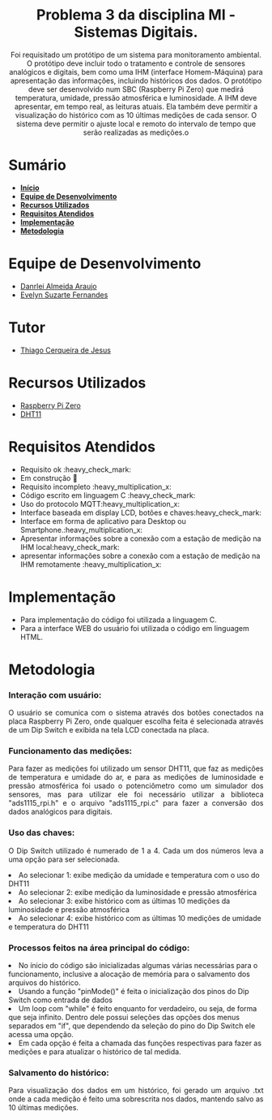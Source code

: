 <div id="inicio">
    <h1 id="titulo" align="center"> Problema 3 da disciplina MI - Sistemas Digitais.</h1>
	<p id="descricao" align="center">Foi requisitado um protótipo de um sistema para monitoramento ambiental. O protótipo deve incluir todo o tratamento e controle de sensores analógicos e digitais, bem como uma IHM (interface Homem-Máquina) para apresentação das informações,  incluindo históricos dos dados. O protótipo deve ser desenvolvido num SBC (Raspberry Pi Zero) que medirá temperatura, umidade, pressão atmosférica e luminosidade. A IHM deve apresentar, em tempo real, as leituras atuais. Ela também deve permitir a visualização do histórico com as 10 últimas medições de cada sensor. O sistema deve permitir o ajuste local e remoto do intervalo de tempo que serão realizadas as medições.o</p>
</div>

<div id="sumario">
    <h1>Sumário</h1>
	<ul>
		<li><a href="#inicio"> <b>Início</b></li>
        <li><a href="#equipe"> <b>Equipe de Desenvolvimento</b></li>
		<li><a href="#recursos-utilizados"> <b>Recursos Utilizados</b> </a></li>
        <li><a href="#requisitos"> <b>Requisitos Atendidos</b> </a> </li>
		<li><a href="#implementacao"> <b>Implementação</b> </a> </li>
        <li><a href="#metodologia"> <b>Metodologia</b> </a> </li>
	</ul>	
</div>

<div id="equipe">
    <h1>Equipe de Desenvolvimento</h1>
    <ul>
		<li><a href="https://github.com/danrleiaraujo"> Danrlei Almeida Araujo</li>
		<li><a href="https://github.com/evelynsuzarte"> Evelyn Suzarte Fernandes</a></li>
	</ul>
    <h1>Tutor</h1>
    <ul>
        <li><a href="https://github.com/thiagocj">Thiago Cerqueira de Jesus</a></li>
    </ul>
</div>

<div id="recursos-utilizados">
	<h1> Recursos Utilizados </h1>
	<ul>
        <li><a href="https://www.embarcados.com.br/wp-content/uploads/2015/11/RpiZero-Adafruit-Frente.jpg.webp">Raspberry Pi Zero</a></li>
		<li><a href="https://www.mouser.com/datasheet/2/758/DHT11-Technical-Data-Sheet-Translated-Version-1143054.pdf">DHT11</a></li>
	</ul>	


<div id="requisitos">
    <h1>Requisitos Atendidos</h1>
	<ul>
		<li>Requisito ok :heavy_check_mark:</li>
		<li>Em construção 🚧</li>
		<li>Requisito incompleto :heavy_multiplication_x:</li>	
		<li>Código escrito em linguagem C :heavy_check_mark:</li>
		<li>Uso do protocolo MQTT:heavy_multiplication_x:</li>
		<li>Interface baseada em display LCD, botões e chaves:heavy_check_mark:</li>
		<li>Interface em forma de aplicativo para Desktop ou Smartphone.:heavy_multiplication_x:</li>
		<li>Apresentar informações sobre a conexão com a estação de medição na IHM local:heavy_check_mark:</li>
		<li>apresentar informações sobre a conexão com a estação de medição na IHM remotamente :heavy_multiplication_x:</li>
	</ul>
</div>

<div id="implementacao">
	<h1>Implementação</h1>
	<ul><p align="justify"> 
    	<li> Para implementação do código foi utilizada a linguagem C.
		<li>Para a interface WEB do usuário foi utilizada o código em linguagem HTML.
    <p> 
	<h3>
</div>

<div id="metodologia">
	<h1>Metodologia</h1>
	<h3><p><b>Interação com usuário:</b></p></h3>
	<p align="justify"> 
        O usuário se comunica com o sistema através dos botões conectados na placa Raspberry Pi Zero, onde qualquer escolha feita é selecionada através de um Dip Switch e exibida na tela LCD conectada na placa.
    <p> 
	<h3><p><b>Funcionamento das medições:</b></p></h3>
	<p align="justify"> 
        Para fazer as medições foi utilizado um sensor DHT11, que faz as medições de temperatura e umidade do ar, e para as medições de luminosidade e pressão atmosférica foi usado o potenciômetro como um simulador dos sensores, mas para utilizar ele foi necessário utilizar a biblioteca "ads1115_rpi.h" e o arquivo "ads1115_rpi.c" para fazer a conversão dos dados analógicos para digitais.
    <p>
	<h3><p><b>Uso das chaves:</b></p></h3>
	<p align="justify"> 
        O Dip Switch utilizado é numerado de 1 a 4. Cada um dos números leva a uma opção para ser selecionada.
		<li>Ao selecionar 1: exibe medição da umidade e temperatura com o uso do DHT11
		<li>Ao selecionar 2: exibe medição da luminosidade e pressão atmosférica
		<li>Ao selecionar 3: exibe histórico com as últimas 10 medições da luminosidade e pressão atmosférica 
		<li>Ao selecionar 4: exibe histórico com as últimas 10 medições de umidade e temperatura do DHT11
    <p>  
	<h3><p><b>Processos feitos na área principal do código:</b></p></h3>
	<p align="justify"> 
        <li>No ínicio do código são inicializadas algumas várias necessárias para o funcionamento, inclusive a alocação de memória para o salvamento dos arquivos do histórico.
		<li>Usando a função "pinMode()" é feita o inicialização dos pinos do Dip Switch como entrada de dados
		<li>Um loop com "while" é feito enquanto for verdadeiro, ou seja, de forma que seja infinito. Dentro dele possui seleções das opções dos menus separados em "if", que dependendo da seleção do pino do Dip Switch ele acessa uma opção.
		<li>Em cada opção é feita a chamada das funções respectivas para fazer as medições e para atualizar o histórico de tal medida. 
    <p> 
	<h3><p><b>Salvamento do histórico:</b></p></h3>
	<p align="justify"> 
       Para visualização dos dados em um histórico, foi gerado um arquivo .txt onde a cada medição é feito uma sobrescrita nos dados, mantendo salvo as 10 últimas medições. 
    <p> 
</div>